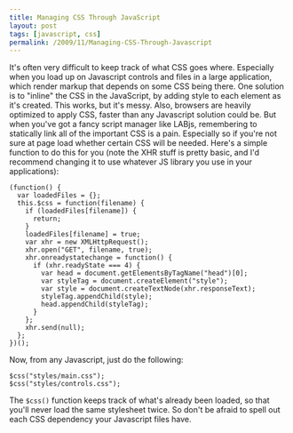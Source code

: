 ```yaml
---
title: Managing CSS Through JavaScript
layout: post
tags: [javascript, css]
permalink: /2009/11/Managing-CSS-Through-Javascript
---
```


It's often very difficult to keep track of what CSS goes where. Especially when you load up on Javascript controls and files in a large application, which render markup that depends on some CSS being there. One solution is to "inline" the CSS in the JavaScript, by adding style to each element as it's created. This works, but it's messy. Also, browsers are heavily optimized to apply CSS, faster than any Javascript solution could be. But when you've got a fancy script manager like LABjs, remembering to statically link all of the important CSS is a pain. Especially so if you're not sure at page load whether certain CSS will be needed. Here's a simple function to do this for you (note the XHR stuff is pretty basic, and I'd recommend changing it to use whatever JS library you use in your applications):

    (function() {
      var loadedFiles = {}; 
      this.$css = function(filename) { 
        if (loadedFiles[filename]) { 
          return; 
        } 
        loadedFiles[filename] = true; 
        var xhr = new XMLHttpRequest(); 
        xhr.open("GET", filename, true); 
        xhr.onreadystatechange = function() { 
          if (xhr.readyState === 4) { 
            var head = document.getElementsByTagName("head")[0]; 
            var styleTag = document.createElement("style"); 
            var style = document.createTextNode(xhr.responseText);
            styleTag.appendChild(style); 
            head.appendChild(styleTag);
          } 
        }; 
        xhr.send(null); 
      };
    })();

Now, from any Javascript, just do the following:

    $css("styles/main.css"); 
    $css("styles/controls.css");

The `$css()` function keeps track of what's already been loaded, so that you'll never load the same stylesheet twice. So don't be afraid to spell out each CSS dependency your Javascript files have.
